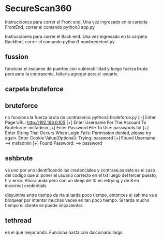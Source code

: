 # SecureScan360

Instrucciones para correr el Front end. 
Una vez ingresado en la carpeta FrontEnd, correr el comando python3 app.py

Instrucciones para correr el Back end. 
Una vez ingresado en la carpeta BackEnd, correr el comando python3 nombredetool.py

## fussion 
funciona el escaneo de puertos con vulnerabilidad y luego fuerza bruta pero para la contrasenia, faltaria agregar para el usuario.

## carpeta bruteforce
## bruteforce
no funciona la fuerza bruta de contrasenia:
 python3 bruteforce.py 
[+] Enter Page URL: http://192.168.0.105
[+] Enter Username For The Account To Bruteforce: msfadmin
[+] Enter Password File To Use: passwords.txt
[+] Enter String That Occurs When Login Fails: Permission denied, please try again.
Enter Cookie Value(Optional): 
Trying: password
[+] Found Username: ==> msfadmin
[+] Found Password: ==> password

## sshbrute
va uno por uno identificando las credenciales y contrase;as
este es el caso del codigo que al poner el usuario correcto en el txt luego del tercer puesto, tira error.
Ahora anda pero con un sleep de 10 en retrying y de 8 en incorrect credentials

disyuntiva entre tiempo de rta
si tarda poco tiempo, entonces el ssh me va a bloquear por intentar muchas veces en tan poco tiempo. Si tarda mucho tiempo el cliente se puede impacientar.

## tethread
es el que mejor anda. Funciona hasta con diccionario largo



